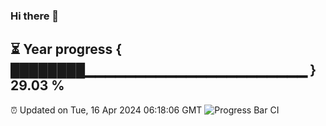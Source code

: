 ### Hi there 👋
⏳ Year progress { ████████▁▁▁▁▁▁▁▁▁▁▁▁▁▁▁▁▁▁▁▁▁▁ } 29.03 %
---
⏰ Updated on Tue, 16 Apr 2024 06:18:06 GMT
![Progress Bar CI](https://github.com/liununu/liununu/workflows/Progress%20Bar%20CI/badge.svg)
